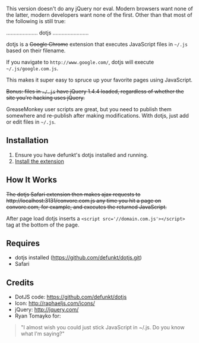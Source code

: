 This version doesn't do any jQuery nor eval. Modern browsers want none of the latter, modern developers want none of the first. Other than that most of the following is still true:

..................... dotjs ........................

dotjs  is a  <del>Google Chrome</del>  extension  that executes
JavaScript files in `~/.js` based on their filename.

If  you navigate to  `http://www.google.com/`, dotjs
will execute `~/.js/google.com.js`.

This makes it super  easy to spruce up your favorite
pages using JavaScript.

<del>Bonus:  files in `~/.js`  have jQuery  1.4.4 loaded,
  regardless  of  whether  the  site  you're  hacking
  uses jQuery.</del>

GreaseMonkey user scripts are great, but you need to
publish them  somewhere and re-publish  after making
modifications. With dotjs, just add or edit files in
`~/.js`.

## Installation

1. Ensure you have defunkt's dotjs installed and running.
2. [Install the extension](#)

## How It Works

<del>The dotjs Safari extension then makes ajax requests
  to http://localhost:3131/convore.com.js any time you
  hit a page on convore.com, for example, and executes
  the returned JavaScript.</del>

After page load dotjs inserts a `<script src='//domain.com.js'></script>` tag at the bottom of the page.

## Requires

- dotjs installed (https://github.com/defunkt/dotjs.git)
- Safari

## Credits

- DotJS code: <https://github.com/defunkt/dotjs>
- Icon: <http://raphaeljs.com/icons/>
- jQuery: <http://jquery.com/>
- Ryan Tomayko for:

> "I almost wish you could just
   stick JavaScript in ~/.js. Do
   you know what I'm saying?"
